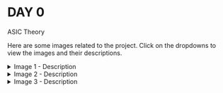 # DAY 0

ASIC Theory

Here are some images related to the project. Click on the dropdowns to view the images and their descriptions.

<details>
<summary>Image 1 - Description</summary>

![Yosys](Images/yosys.png)

Description of image 1 goes here.
</details>

<details>
<summary>Image 2 - Description</summary>

![Iverilog](Screenshot from 2023-07-31 09-44-32.png)

Description of image 2 goes here.
</details>

<details>
<summary>Image 3 - Description</summary>

![GTKWave](Screenshot from 2023-07-31 09-44-44.png)

Description of image 3 goes here.
</details>
